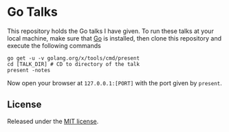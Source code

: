 # Go Talks

This repository holds the Go talks I have given. To run these talks at your local machine, make sure that [Go][1] is installed, then clone this repository and execute the following commands

	go get -u -v golang.org/x/tools/cmd/present
    cd [TALK_DIR] # CD to directory of the talk
    present -notes

Now open your browser at `127.0.0.1:[PORT]` with the port given by `present`.

## License
Released under the [MIT license](LICENSE.md).

[1]: http://golang.org/ "Go Language"
